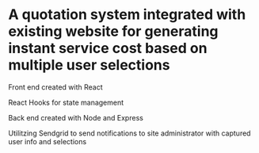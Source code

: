 # A quotation system integrated with existing website for generating instant service cost based on multiple user selections

Front end created with React

React Hooks for state management

Back end created with Node and Express

Utilitzing Sendgrid to send notifications to site administrator with captured user info and selections


